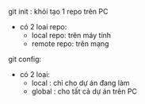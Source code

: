 git init : khỏi tạo 1 repo trên PC
- có 2 loai repo:
	+ local repo: trên máy tính 
	+ remote repo: trên mạng

git config:
- có 2 loại:
	+ local : chỉ cho dự án đang làm 
	+ global : cho tất cả dự án trên PC